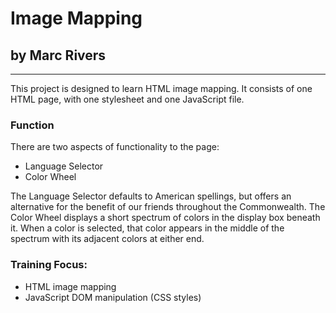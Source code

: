 # Image Mapping
## by Marc Rivers
---
This project is designed to learn HTML image mapping. It consists of one HTML page, with one stylesheet and one JavaScript file.

### Function
There are two aspects of functionality to the page:

- Language Selector
- Color Wheel

The Language Selector defaults to American spellings, but offers an alternative for the benefit of our friends throughout the Commonwealth.
The Color Wheel displays a short spectrum of colors in the display box beneath it. When a color is selected, that color appears in the middle of the spectrum with its adjacent colors at either end.

### Training Focus:
- HTML image mapping
- JavaScript DOM manipulation (CSS styles)